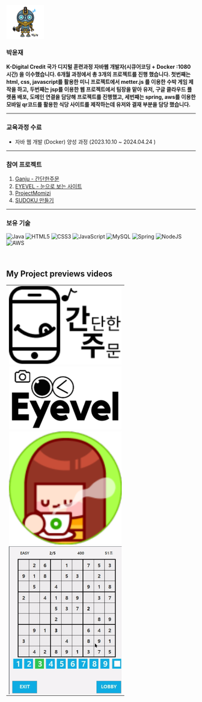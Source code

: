 <img align="center" src="https://github.com/PARK-Yunjae/PARK-Yunjae/blob/main/profile.png" width="100"/>
<br>

### 박윤재
**K-Digital Credit 국가 디지털 훈련과정 자바웹 개발자(시큐어코딩 + Docker :1080 시간) 을 이수했습니다. 6개월 과정에서 총 3개의 프로젝트를 진행 했습니다. 첫번째는 html, css, javascript를 활용한 미니 프로젝트에서 metter.js 를 이용한 수박 게임 제작을 하고, 두번째는 jsp를 이용한 웹 프로젝트에서 팀장을 맡아 유저, 구글 클라우드 플렛폼 배포, 도메인 연결을 담당해 프로젝트를 진행했고, 세번째는 spring, aws를 이용한 모바일 qr코드를 활용한 식당 사이트를 제작하는데 유저와 결재 부분을 담당 했습니다.**

--- 

### 교육과정 수료 
* 자바 웹 개발 (Docker) 양성 과정 (2023.10.10 ~ 2024.04.24 )

---

### 참여 프로젝트 
1. [Ganju - 간단한주문](https://dbswoql.tistory.com/205)
2. [EYEVEL - 눈으로 보는 사이트](https://dbswoql.tistory.com/91)
3. [ProjectMomizi](https://dbswoql.tistory.com/70)
4. [SUDOKU 만들기](https://dbswoql.tistory.com/25)

---

### 보유 기술 

![Java](https://img.shields.io/badge/Java-007396?style=for-the-badge&logo=Java&logoColor=white)
![HTML5](https://img.shields.io/badge/html5-%23E34F26.svg?style=for-the-badge&logo=html5&logoColor=white)
![CSS3](https://img.shields.io/badge/css3-%231572B6.svg?style=for-the-badge&logo=css3&logoColor=white)
![JavaScript](https://img.shields.io/badge/javascript-%23323330.svg?style=for-the-badge&logo=javascript&logoColor=%23F7DF1E)
![MySQL](https://img.shields.io/badge/Mysql-4479A1?style=for-the-badge&logo=Mysql&logoColor=white)
![Spring](https://img.shields.io/badge/Spring-6DB33F?style=for-the-badge&logo=Spring&logoColor=white)
![NodeJS](https://img.shields.io/badge/node.js-6DA55F?style=for-the-badge&logo=node.js&logoColor=white)
![AWS](https://img.shields.io/badge/AWS-%23FF9900.svg?style=for-the-badge&logo=amazon-aws&logoColor=white)

<br>

<h2>My Project previews videos</h2>
<table>
  <tbody>
    <tr>
      <td>
        <a href="https://youtu.be/u6PCW3yc5N8" title="Ganju">
          <img align="center" src="https://github.com/PARK-Yunjae/PARK-Yunjae/blob/main/Ganju.png?raw=true" width="300px" >
        </a>
      </td>
    </tr>
    <tr>
      <td>
        <a href="https://youtu.be/ON_YWsFCjI8" title="EYEVEL">
          <img align="center" src="https://github.com/PARK-Yunjae/PARK-Yunjae/blob/main/EYEVEL.png?raw=true" width="300px" >
        </a>
      </td>
    </tr>
    <tr>
      <td>
        <a href="https://youtu.be/u925ZkJL9BM" title="ProjectMomizi">
          <img align="center" src="https://github.com/PARK-Yunjae/PARK-Yunjae/blob/main/ProjectMomizi.png?raw=true" width="300px" >
        </a>
      </td>
    </tr>
    <tr>
      <td>
        <a href="https://youtu.be/JmUIUEzKjbQ" title="Sudoku">
          <img align="center" src=https://github.com/PARK-Yunjae/PARK-Yunjae/blob/main/Sudoku.png?raw=true" width="300px" >
        </a>
      </td>
    </tr>
  </tbody>
</table>

<br/>
<br/>
